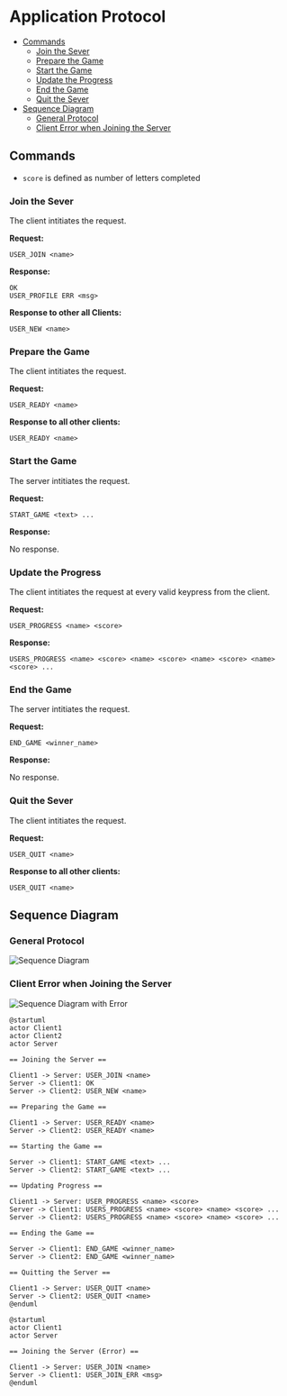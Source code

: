 # Application Protocol

- [Commands](#commands)
  - [Join the Sever](#join-the-sever)
  - [Prepare the Game](#prepare-the-game)
  - [Start the Game](#start-the-game)
  - [Update the Progress](#update-the-progress)
  - [End the Game](#end-the-game)
  - [Quit the Sever](#quit-the-sever)
- [Sequence Diagram](#sequence-diagram)
  - [General Protocol](#general-protocol)
  - [Client Error when Joining the Server](#client-error-when-joining-the-server)

## Commands

- `score` is defined as number of letters completed

### Join the Sever

The client intitiates the request.

**Request:**

```
USER_JOIN <name>
```

**Response:**

```
OK
USER_PROFILE ERR <msg>
```

**Response to other all Clients:**

```
USER_NEW <name>
```

### Prepare the Game 

The client intitiates the request.

**Request:**

```
USER_READY <name>
```

**Response to all other clients:**

```
USER_READY <name>
```

### Start the Game 

The server intitiates the request.

**Request:**

```
START_GAME <text> ...
```

**Response:**

No response.

### Update the Progress

The client intitiates the request at every valid keypress from the client.


**Request:**

```
USER_PROGRESS <name> <score> 
```

**Response:**

```
USERS_PROGRESS <name> <score> <name> <score> <name> <score> <name> <score> ...
```

### End the Game 

The server intitiates the request.

**Request:**

```
END_GAME <winner_name>
```

**Response:**

No response.

### Quit the Sever

The client intitiates the request.

**Request:**

```
USER_QUIT <name>
```

**Response to all other clients:**

```
USER_QUIT <name>
```

## Sequence Diagram

### General Protocol

![Sequence Diagram](./diagram.svg)

### Client Error when Joining the Server

![Sequence Diagram with Error](./error-diagram.svg)


```staruml
@startuml
actor Client1
actor Client2
actor Server

== Joining the Server ==

Client1 -> Server: USER_JOIN <name>
Server -> Client1: OK
Server -> Client2: USER_NEW <name>

== Preparing the Game ==

Client1 -> Server: USER_READY <name>
Server -> Client2: USER_READY <name>

== Starting the Game ==

Server -> Client1: START_GAME <text> ...
Server -> Client2: START_GAME <text> ...

== Updating Progress ==

Client1 -> Server: USER_PROGRESS <name> <score>
Server -> Client1: USERS_PROGRESS <name> <score> <name> <score> ...
Server -> Client2: USERS_PROGRESS <name> <score> <name> <score> ...

== Ending the Game ==

Server -> Client1: END_GAME <winner_name>
Server -> Client2: END_GAME <winner_name>

== Quitting the Server ==

Client1 -> Server: USER_QUIT <name>
Server -> Client2: USER_QUIT <name>
@enduml
```

```
@startuml
actor Client1
actor Server

== Joining the Server (Error) ==

Client1 -> Server: USER_JOIN <name>
Server -> Client1: USER_JOIN_ERR <msg>
@enduml
```